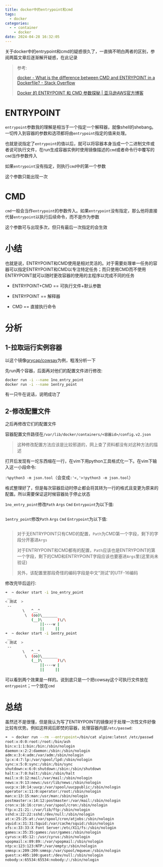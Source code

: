 ```yaml
---
title: docker中的entrypoint和cmd
tags:
  - docker
categories:
  - - container
    - docker
date: 2024-04-28 16:32:05
---
```


关于docker中的entrypoint和cmd的疑惑很久了，一直搞不明白两者的区别，参阅两篇文章后逐渐解开疑惑，在此记录

> 参考:
> 
> [docker - What is the difference between CMD and ENTRYPOINT in a Dockerfile? - Stack Overflow](https://stackoverflow.com/questions/21553353/what-is-the-difference-between-cmd-and-entrypoint-in-a-dockerfile)
> 
> [Docker 的 ENTRYPOINT 和 CMD 参数探秘 | 亚马逊AWS官方博客](https://aws.amazon.com/cn/blogs/china/demystifying-entrypoint-cmd-docker/)

# ENTRYPOINT

`entrypoint`参数我的理解是相当于一个指定一个解释器，就像shell的shebang。一切传入到容器的参数和选项都将由`entrypoint`指定的值来处理。

也就是说指定了`entrypoint`的值以后，就可以将容器本身当成一个二进制文件或者说可执行文件，在run生成容器实例时使用镜像描述的`cmd`或者命令行中覆写的`cmd`当作参数传入

如果`entrypoint`没有指定，则执行`cmd`中的第一个参数

这个参数只能出现一次

# CMD

`cmd`一般会当作`entrypoint`的参数传入。如果`entrypoint`没有指定，那么他将直接代替`entrypoint`以执行后续命令，而不是作为参数

这个参数可与出现多次，但只有最后一次指定的会生效

# 小结

也就是说，ENTRYPOINT和CMD使用是相对灵活的。对于需要处理单一任务的容器可以指定ENTRYPOINT和CMD以专注特定任务；而只使用CMD而不使用ENTRYPOINT就可以随时更改容器的使用的主程序以完成不同的任务

- ENTRYPOINT+CMD == 可执行文件+默认参数

- ENTRYPOINT == 解释器

- CMD == 直接执行命令

# 分析

## 1-拉取运行实例容器

以这个镜像[grycap/cowsay](https://hub.docker.com/layers/grycap/cowsay/latest/images/sha256-fad516b39e3a587f33ce3dbbb1e646073ef35e0b696bcf9afb1a3e399ce2ab0b?context=explore)为例，粗浅分析一下

先run两个容器，后面再对他们的配置文件进行修改:

```bash
docker run -i --name 1no_entry_point 
docker run -i --name 1entry_point 
```

有一只牛在说话，说明成功了

## 2-修改配置文件

之后再修改它们的配置文件

容器配置文件路径在`/var/lib/docker/containers/<容器id>/config.v2.json`

> 这种修改配置方法应该是比较邪道的，网上查了资料都没有对这种方法的描述

打开后发现有一坨东西缩在一行，在vim下用python工具格式化一下。在vim下输入这一小段命令:

`:%python3 -m json.tool`（会变成`:'<,'>!python3 -m json.tool`）

格式整理好了，但是每次容器启动时停止都会将其转为一行的格式且变更为原来的配置。所以需要保证这时候容器处于停止状态

`1no_entry_point`修改`Path` `Args` `Cmd` `Entrypoint`为以下值:

<img title="" src="https://dlink.host/1drv/aHR0cHM6Ly8xZHJ2Lm1zL2kvcyFBckVNT01Ec2ZXcEdnVFI1b1lpSTFuQl9DakhxP2U9TWJTRGRH.png" alt="">

`1entry_point`修改`Path` `Args` `Cmd` `Entrypoint`为以下值:

<img title="" src="https://dlink.host/1drv/aHR0cHM6Ly8xZHJ2Lm1zL2kvcyFBckVNT01Ec2ZXcEdnVE1RSUNCZWJCZWR2WERRP2U9aTVhc0dL.png" alt="">

> 对于无ENTRYPOINT只有CMD的配置，`Path`为CMD第一个字段，剩下的字段分开塞进`Args`
> 
> 对于ENTRIYPOINT和CMD都有的配置，`Path`应该也是ENTRYPOINT的第一个字段，剩下的CMD和ENTRYPOINT字段应该也要塞进`Args`里(这里尚未验证)
> 
> 另外，该配置里那段奇怪的编码字段是中文“测试”的UTF-16编码

修改完毕后运行:

```bash
➜  ~ docker start -i 1no_entry_point
 __
< 测试  >
 --
        \   ^__^
         \  (oo)\_______
            (__)\       )\/\
                ||----w |
                ||     ||
➜  ~ docker start -i 1entry_point
 __
< 测试  >
 --
        \   ^__^
         \  (oo)\_______
            (__)\       )\/\
                ||----w |
                ||     ||
```

可以看到两个效果是一样的。说到底只是一个把cowsay这个可执行文件放在`entrypoint`；一个放在`cmd`

# 总结

虽然还不是很懂，但是我认为写了ENTRYPOINT的镜像对于处理一次性文件好像比较有优势。例如这样阅后即焚的容器，处理容器内部`/etc/passwd`:

```bash
➜  ~ docker run --rm --entrypoint=/bin/cat alpine:latest /etc/passwd
root:x:0:0:root:/root:/bin/ash
bin:x:1:1:bin:/bin:/sbin/nologin
daemon:x:2:2:daemon:/sbin:/sbin/nologin
adm:x:3:4:adm:/var/adm:/sbin/nologin
lp:x:4:7:lp:/var/spool/lpd:/sbin/nologin
sync:x:5:0:sync:/sbin:/bin/sync
shutdown:x:6:0:shutdown:/sbin:/sbin/shutdown
halt:x:7:0:halt:/sbin:/sbin/halt
mail:x:8:12:mail:/var/mail:/sbin/nologin
news:x:9:13:news:/usr/lib/news:/sbin/nologin
uucp:x:10:14:uucp:/var/spool/uucppublic:/sbin/nologin
operator:x:11:0:operator:/root:/sbin/nologin
man:x:13:15:man:/usr/man:/sbin/nologin
postmaster:x:14:12:postmaster:/var/mail:/sbin/nologin
cron:x:16:16:cron:/var/spool/cron:/sbin/nologin
ftp:x:21:21::/var/lib/ftp:/sbin/nologin
sshd:x:22:22:sshd:/dev/null:/sbin/nologin
at:x:25:25:at:/var/spool/cron/atjobs:/sbin/nologin
squid:x:31:31:Squid:/var/cache/squid:/sbin/nologin
xfs:x:33:33:X Font Server:/etc/X11/fs:/sbin/nologin
games:x:35:35:games:/usr/games:/sbin/nologin
cyrus:x:85:12::/usr/cyrus:/sbin/nologin
vpopmail:x:89:89::/var/vpopmail:/sbin/nologin
ntp:x:123:123:NTP:/var/empty:/sbin/nologin
smmsp:x:209:209:smmsp:/var/spool/mqueue:/sbin/nologin
guest:x:405:100:guest:/dev/null:/sbin/nologin
nobody:x:65534:65534:nobody:/:/sbin/nologin
```
